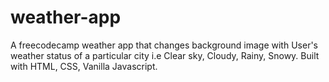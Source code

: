 # weather-app
A freecodecamp weather app that changes background image with User's weather status of a particular city i.e Clear sky, Cloudy, Rainy, Snowy. Built with HTML, CSS, Vanilla Javascript.
